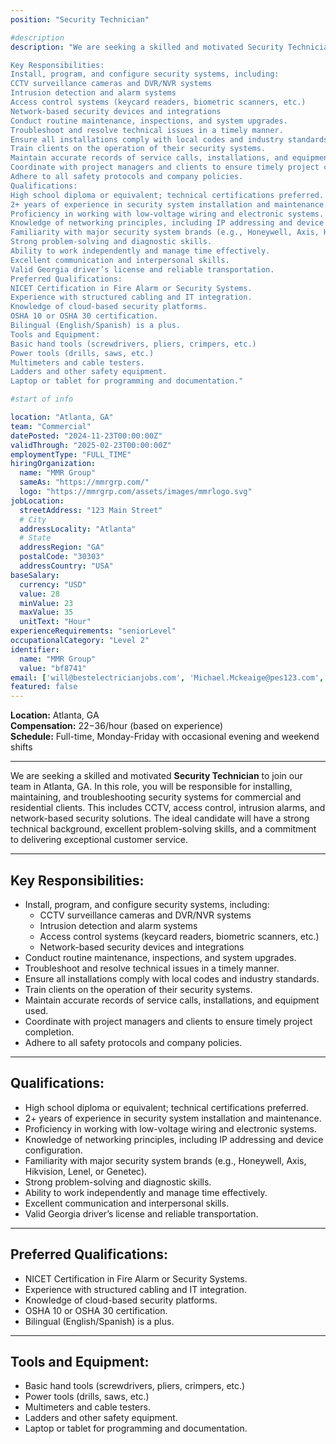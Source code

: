 ```yaml
---
position: "Security Technician"

#description
description: "We are seeking a skilled and motivated Security Technician to join our team in Atlanta, GA. In this role, you will be responsible for installing, maintaining, and troubleshooting security systems for commercial and residential clients. This includes CCTV, access control, intrusion alarms, and network-based security solutions. The ideal candidate will have a strong technical background, excellent problem-solving skills, and a commitment to delivering exceptional customer service.

Key Responsibilities:
Install, program, and configure security systems, including:
CCTV surveillance cameras and DVR/NVR systems
Intrusion detection and alarm systems
Access control systems (keycard readers, biometric scanners, etc.)
Network-based security devices and integrations
Conduct routine maintenance, inspections, and system upgrades.
Troubleshoot and resolve technical issues in a timely manner.
Ensure all installations comply with local codes and industry standards.
Train clients on the operation of their security systems.
Maintain accurate records of service calls, installations, and equipment used.
Coordinate with project managers and clients to ensure timely project completion.
Adhere to all safety protocols and company policies.
Qualifications:
High school diploma or equivalent; technical certifications preferred.
2+ years of experience in security system installation and maintenance.
Proficiency in working with low-voltage wiring and electronic systems.
Knowledge of networking principles, including IP addressing and device configuration.
Familiarity with major security system brands (e.g., Honeywell, Axis, Hikvision, Lenel, or Genetec).
Strong problem-solving and diagnostic skills.
Ability to work independently and manage time effectively.
Excellent communication and interpersonal skills.
Valid Georgia driver’s license and reliable transportation.
Preferred Qualifications:
NICET Certification in Fire Alarm or Security Systems.
Experience with structured cabling and IT integration.
Knowledge of cloud-based security platforms.
OSHA 10 or OSHA 30 certification.
Bilingual (English/Spanish) is a plus.
Tools and Equipment:
Basic hand tools (screwdrivers, pliers, crimpers, etc.)
Power tools (drills, saws, etc.)
Multimeters and cable testers.
Ladders and other safety equipment.
Laptop or tablet for programming and documentation."

#start of info

location: "Atlanta, GA"
team: "Commercial"
datePosted: "2024-11-23T00:00:00Z"
validThrough: "2025-02-23T00:00:00Z"
employmentType: "FULL_TIME"
hiringOrganization: 
  name: "MMR Group"
  sameAs: "https://mmrgrp.com/"
  logo: "https://mmrgrp.com/assets/images/mmrlogo.svg"
jobLocation:
  streetAddress: "123 Main Street"
  # City
  addressLocality: "Atlanta"
  # State
  addressRegion: "GA"
  postalCode: "30303"
  addressCountry: "USA"
baseSalary:
  currency: "USD"
  value: 28
  minValue: 23
  maxValue: 35
  unitText: "Hour"
experienceRequirements: "seniorLevel"
occupationalCategory: "Level 2"
identifier:
  name: "MMR Group"
  value: "bf8741"   
email: ['will@bestelectricianjobs.com', 'Michael.Mckeaige@pes123.com', 'resumes@bestelectricianjobs.zohorecruitmail.com']
featured: false
---
```


**Location:** Atlanta, GA  
**Compensation:** $22-$36/hour (based on experience)  
**Schedule:** Full-time, Monday-Friday with occasional evening and weekend shifts  

---

We are seeking a skilled and motivated **Security Technician** to join our team in Atlanta, GA. In this role, you will be responsible for installing, maintaining, and troubleshooting security systems for commercial and residential clients. This includes CCTV, access control, intrusion alarms, and network-based security solutions. The ideal candidate will have a strong technical background, excellent problem-solving skills, and a commitment to delivering exceptional customer service.

---

## Key Responsibilities:
- Install, program, and configure security systems, including:
  - CCTV surveillance cameras and DVR/NVR systems
  - Intrusion detection and alarm systems
  - Access control systems (keycard readers, biometric scanners, etc.)
  - Network-based security devices and integrations
- Conduct routine maintenance, inspections, and system upgrades.
- Troubleshoot and resolve technical issues in a timely manner.
- Ensure all installations comply with local codes and industry standards.
- Train clients on the operation of their security systems.
- Maintain accurate records of service calls, installations, and equipment used.
- Coordinate with project managers and clients to ensure timely project completion.
- Adhere to all safety protocols and company policies.

---

## Qualifications:
- High school diploma or equivalent; technical certifications preferred.
- 2+ years of experience in security system installation and maintenance.
- Proficiency in working with low-voltage wiring and electronic systems.
- Knowledge of networking principles, including IP addressing and device configuration.
- Familiarity with major security system brands (e.g., Honeywell, Axis, Hikvision, Lenel, or Genetec).
- Strong problem-solving and diagnostic skills.
- Ability to work independently and manage time effectively.
- Excellent communication and interpersonal skills.
- Valid Georgia driver’s license and reliable transportation.

---

## Preferred Qualifications:
- NICET Certification in Fire Alarm or Security Systems.
- Experience with structured cabling and IT integration.
- Knowledge of cloud-based security platforms.
- OSHA 10 or OSHA 30 certification.
- Bilingual (English/Spanish) is a plus.

---

## Tools and Equipment:
- Basic hand tools (screwdrivers, pliers, crimpers, etc.)
- Power tools (drills, saws, etc.)
- Multimeters and cable testers.
- Ladders and other safety equipment.
- Laptop or tablet for programming and documentation.

